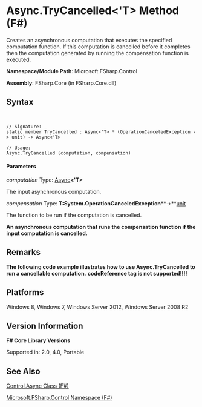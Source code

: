 # Async.TryCancelled<'T> Method (F#)

Creates an asynchronous computation that executes the specified computation function. If this computation is cancelled before it completes then the computation generated by running the compensation function is executed.

**Namespace/Module Path**: Microsoft.FSharp.Control

**Assembly**: FSharp.Core (in FSharp.Core.dll)


## Syntax


```


// Signature:
static member TryCancelled : Async<'T> * (OperationCanceledException -> unit) -> Async<'T>

// Usage:
Async.TryCancelled (computation, compensation)

```



#### Parameters
*computation*
Type: [Async](http://msdn.microsoft.com/en-us/library/e0b28ea2-dea5-4021-b2b9-d7d4761babde)**&lt;'T&gt;**


The input asynchronous computation.


*compensation*
Type: **T:System.OperationCanceledException****-&gt;**[unit](http://msdn.microsoft.com/en-us/library/00b837c2-6c8a-483a-87d3-0479c64037a7)


The function to be run if the computation is cancelled.



**An asynchronous computation that runs the compensation function if the input computation is cancelled.**
## Remarks
**The following code example illustrates how to use Async.TryCancelled to run a cancellable computation.**
<b>codeReference tag is not supported!!!!</b>
## Platforms
Windows 8, Windows 7, Windows Server 2012, Windows Server 2008 R2


## Version Information
**F# Core Library Versions**

Supported in: 2.0, 4.0, Portable




## See Also
[Control.Async Class &#40;F&#35;&#41;](Control.Async-Class-%5BFSharp%5D.md)

[Microsoft.FSharp.Control Namespace &#40;F&#35;&#41;](Microsoft.FSharp.Control-Namespace-%5BFSharp%5D.md)

